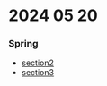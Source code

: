 # 2024 05 20

### Spring
- [section2](/woowon/study_file/Springboot/section2.md)
- [section3](/woowon/study_file/Springboot/section3.md)
